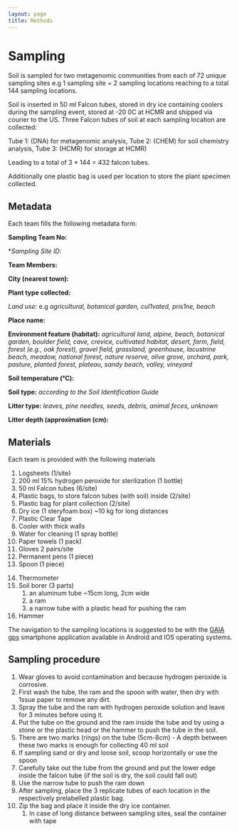 ```yaml
---
layout: page
title: Methods
---
```


# Sampling

Soil is sampled for two metagenomic communities from each of 72 unique sampling sites
e.g 1 sampling site = 2 sampling locations reaching to a total 144 sampling locations.

Soil is inserted in 50 ml Falcon tubes, stored in dry ice containing coolers during the sampling event,
stored at -20 0C at HCMR and shipped via courier to the US.
Three Falcon tubes of soil at each sampling location are collected: 

Tube 1: (DNA) for metagenomic analysis, 
Tube 2: (CHEM) for soil chemistry analysis, 
Tube 3: (HCMR) for storage at HCMR)

Leading to a total of 3 * 144 = 432 falcon tubes.

Additionally one plastic bag is used per location to store the plant specimen collected.

## Metadata

Each team fills the following metadata form:

**Sampling Team No:**

**Sampling Site ID:*

**Team Members:**

**City (nearest town):**

**Plant type collected:**

*Land use:* e.g *agricultural, botanical garden, cul1vated, pris1ne, beach*

**Place name:**

**Environment feature (habitat):**
*agricultural land, alpine, beach, botanical garden, boulder field, cave, crevice, cultivated habitat,*
*desert, farm, field, forest (e.g., oak forest), gravel field, grassland, greenhouse, lacustrine beach,*
*meadow, national forest, nature reserve, olive grove, orchard, park, pasture, planted forest, plateau,*
*sandy beach, valley, vineyard*

<!-- Soil moisture (%): -->
<!-- pH: -->
**Soil temperature (°C):**

**Soil type:** 
*according to the Soil Identification Guide*

**Litter type:** 
*leaves, pine needles, seeds, debris, animal feces, unknown*

**Litter depth (approximation (cm):**

## Materials

Each team is provided with the following materials

1. Logsheets (1/site)
2. 200 ml 15% hydrogen peroxide for sterilization (1 bottle)
3. 50 ml Falcon tubes (6/site)
4. Plastic bags, to store falcon tubes (with soil) inside (2/site)
5. Plastic bag for plant collection (2/site)
6. Dry ice (1 steryfoam box) ~10 kg for long distances
7. Plastic Clear Tape
8. Cooler with thick walls
9. Water for cleaning (1 spray bottle)
10. Paper towels (1 pack)
11. Gloves 2 pairs/site
12. Permanent pens (1 piece)
13. Spoon (1 piece)
<!-- Soil pH & moisture meter -->
14. Thermometer
15. Soil borer (3 parts)
    1. an aluminum tube ~15cm long, 2cm wide
    2. a ram
    3. a narrow tube with a plastic head for pushing the ram
16. Hammer

The navigation to the sampling locations is suggested to be with the [GAIA gps](https://www.gaiagps.com)
smartphone application available in Android and IOS operating systems.

## Sampling procedure

1. Wear gloves to avoid contamination and because hydrogen peroxide is corrosive.
2. First wash the tube, the ram and the spoon with water, then dry with 1ssue paper to remove any dirt.
3. Spray the tube and the ram with hydrogen peroxide solution and leave for 3 minutes before using it.
4. Put the tube on the ground and the ram inside the tube and by using a stone or the plastic head 
or the hammer to push the tube in the soil.
5. There are two marks (rings) on the tube (5cm-8cm) - A depth between these two marks is 
enough for collecting 40 ml soil
6. If sampling sand or dry and loose soil, scoop horizontally or use the spoon
7. Carefully take out the tube from the ground and put the lower edge inside the falcon tube (if the soil is dry,
the soil could fall out)
8. Use the narrow tube to push the ram down
9. After sampling, place the 3 replicate tubes of each location in the respectively prelabelled plastic bag.
10. Zip the bag and place it inside the dry ice container.
    1. In case of long distance between sampling sites, seal the container with tape

